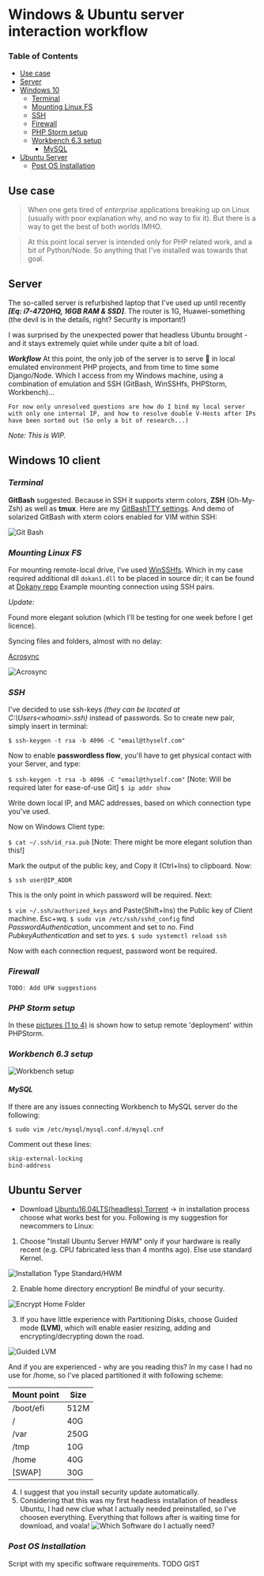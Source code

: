 # Windows & Ubuntu server interaction workflow

### Table of Contents
- [Use case](#use-case)
- [Server](#server)
- [Windows 10](#win10)
  * [Terminal](#terminal)
  * [Mounting Linux FS](#mounting-linux-fs)
  * [SSH](#ssh)
  * [Firewall](#firewall)
  * [PHP Storm setup](#php-storm-setup)
  * [Workbench 6.3 setup](#workbench-6.3-setup)
    + [MySQL](#mysql)
- [Ubuntu Server](#ubuntu-server)
  * [Post OS Installation](#post-os-installation)
  




<!-- toc -->

## Use case
> When one gets tired of _enterprise_ applications breaking up on Linux (usually with poor explanation why, and no way to fix it). But there is a way to get the best of both worlds IMHO.

> At this point local server is intended only for PHP related work, and a bit of Python/Node. So anything that I've installed was towards that goal.


## Server
The so-called server is refurbished laptop that I've used up until recently _**[Eq: i7-4720HQ, 16GB RAM & SSD]**_. The router is 1G, Huawei-something (the devil is in the details, right? Security is important!)

I was surprised by the unexpected power that headless Ubuntu brought - and it stays extremely quiet while under quite a bit of load.

_**Workflow**_
    At this point, the only job of the server is to serve :troll: in local emulated environment PHP projects, and from time to time some Django/Node. Which I access from my Windows machine, using a combination of emulation and SSH (GitBash, WinSSHfs, PHPStorm, Workbench)...

    For now only unresolved questions are how do I bind my local server with only one internal IP, and how to resolve double V-Hosts after IPs have been sorted out (So only a bit of research...)

*Note: This is WIP.*

## Windows 10 client


### *Terminal* 

**GitBash** suggested. Because in SSH it supports xterm colors, **ZSH** (Oh-My-Zsh) as well as **tmux**. Here are my [GitBashTTY settings](https://gist.github.com/l3xq/07aebaad79e51ed28756e9a4dc2a8012). And demo of solarized GitBash with xterm colors enabled for VIM within SSH:


![Git Bash][git-bash-gif]


### *Mounting Linux FS*


For mounting remote-local drive, I've used [WinSSHfs](https://github.com/Foreveryone-cz/win-sshfs/releases). Which in my case required additional dll `dokan1.dll` to be placed in source dir; it can be found at [Dokany repo](https://github.com/dokan-dev/dokany/releases)
Example mounting connection using SSH pairs.

_Update:_ 


Found more elegant solution (which I'll be testing for one week before I get licence).


Syncing files and folders, almost with no delay:


[Acrosync](https://acrosync.com/home.html) 


![Acrosync][acrosync]


### *SSH*


I've decided to use ssh-keys _(they can be located at C:\Users\<whoami>\.ssh)_ instead of passwords. So to create new pair, simply insert in terminal:


`$ ssh-keygen -t rsa -b 4096 -C "email@thyself.com"`


Now to enable **passwordless flow**, you'll have to get physical contact with your Server, and type:


`$ ssh-keygen -t rsa -b 4096 -C "email@thyself.com"`    [Note: Will be required later for ease-of-use Git]
`$ ip addr show`


Write down local IP, and MAC addresses, based on which connection type you've used.

Now on Windows Client type:


`$ cat ~/.ssh/id_rsa.pub`    [Note: There might be more elegant solution than this!]


Mark the output of the public key, and Copy it (Ctrl+Ins) to clipboard. Now:


`$ ssh user@IP_ADDR`


This is the only point in which password will be required. Next:


`$ vim ~/.ssh/authorized_keys` and Paste(Shift+Ins) the Public key of Client machine. Esc+wq.
`$ sudo vim /etc/ssh/sshd_config` find _PasswordAuthentication_, uncomment and set to _no_. Find _PubkeyAuthentication_ and set to _yes_.
`$ sudo systemctl reload ssh`


Now with each connection request, password wont be required.


### *Firewall*


    TODO: Add UFW suggestions


### *PHP Storm setup*


In these [pictures (1 to 4)](https://github.com/l3xq/DevDocs/blob/master/ext/pics_PHPStorm_WBench) is shown how to setup remote 'deployment' within PHPStorm.


### *Workbench 6.3 setup*


![Workbench setup][workbench]


#### *MySQL*


If there are any issues connecting Workbench to MySQL server do the following:


`$ sudo vim /etc/mysql/mysql.conf.d/mysql.cnf`

Comment out these lines:
```
skip-external-locking
bind-address
```


## Ubuntu Server


* Download [Ubuntu16.04LTS(headless) Torrent](http://releases.ubuntu.com/16.04/ubuntu-16.04.3-server-amd64.iso.torrent?_ga=2.93931348.89627716.1518119172-582049912.1518119172) -> in installation process choose what works best for you. Following is my suggestion for newcommers to Linux:

1. Choose "Install Ubuntu Server HWM" only if your hardware is really recent (e.g. CPU fabricated less than 4 months ago). Else use standard Kernel.


![Installation Type Standard/HWM][install-type]


2. Enable home directory encryption! Be mindful of your security.


![Encrypt Home Folder][encrypt-home]


3. If you have little experience with Partitioning Disks, choose Guided mode **(LVM)**, which will enable easier resizing, adding and encrypting/decrypting down the road. 


![Guided LVM][part-disks]


And if you are experienced - why are you reading this? In my case I had no use for /home, so I've placed partitioned it with following scheme:

 Mount point  |  Size
 -------------|-------------
 /boot/efi    |  512M
 /            |  40G
 /var         |  250G
 /tmp         |  10G
 /home        |  40G
 [SWAP]       |  30G

4. I suggest that you install security update automatically.
5. Considering that this was my first headless installation of headless Ubuntu, I had new clue what I actually needed preinstalled, so I've choosen everything. Everything that follows after is waiting time for download, and voala!
![Which Software do I actually need?][soft-select]


### *Post OS Installation*


Script with my specific software requirements. TODO GIST






[install-type]: https://github.com/l3xq/DevDocs/blob/master/ext/pics_UbuntuServer/1.PNG
[encrypt-home]: https://github.com/l3xq/DevDocs/blob/master/ext/pics_UbuntuServer/2.PNG
[part-disks]: https://github.com/l3xq/DevDocs/blob/master/ext/pics_UbuntuServer/3.PNG
[soft-select]: https://github.com/l3xq/DevDocs/blob/master/ext/pics_UbuntuServer/4.PNG
[git-bash-gif]: https://github.com/l3xq/DevDocs/blob/master/ext/GitBash.gif
[workbench]: https://github.com/l3xq/DevDocs/blob/master/ext/pics_PHPStorm_WBench/wb-connect.PNG
[acrosync]: https://github.com/l3xq/DevDocs/blob/master/ext/acrosync.png